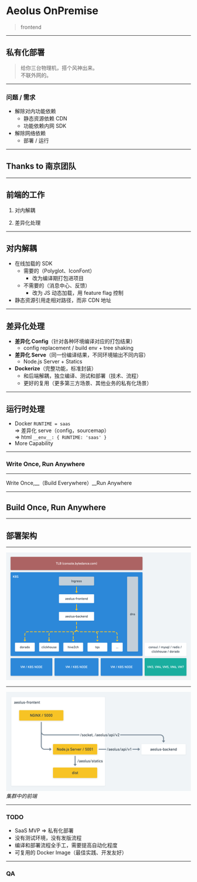 # Aeolus OnPremise

>frontend

---

## 私有化部署

> 给你三台物理机，搭个风神出来。  
> 不联外网的。

---

### 问题 / 需求

- 解除对内功能依赖
  - 静态资源依赖 CDN
  - 功能依赖内网 SDK
- 解除网络依赖
  - 部署 / 运行

---

## Thanks to 南京团队

---

## 前端的工作

1. 对内解耦

2. 差异化处理

---

## 对内解耦

- 在线加载的 SDK
  - 需要的（Polyglot、IconFont）
    - 改为编译期打包进项目
  - 不需要的（消息中心、反馈）
    - 改为 JS 动态加载，用 feature flag 控制
- 静态资源引用走相对路径，而非 CDN 地址

---

## 差异化处理

- __差异化 Config__（针对各种环境编译对应的打包结果）
  - config replacement / build env + tree shaking
- __差异化 Serve__（同一份编译结果，不同环境输出不同内容）
  - Node.js Server + Statics
- __Dockerize__（完整功能，标准封装）
  - 和后端解耦，独立编译、测试和部署（技术、流程）
  - 更好的复用（更多第三方场景、其他业务的私有化场景）
---

## 运行时处理
  - Docker `RUNTIME = saas`  
    => 差异化 serve（config，sourcemap）  
    => html `__env__: { RUNTIME: 'saas' }`
  - More Capability

---

### Write Once, Run Anywhere

---

Write Once,__（Build Everywhere）__Run Anywhere

---

## Build Once, Run Anywhere

---

## 部署架构

---

![](aeolus-onpremise/full.png)  

---

![](aeolus-onpremise/frontend.png)  
_集群中的前端_

---

### TODO

- SaaS MVP => 私有化部署
- 没有测试环境，没有发版流程
- 编译和部署流程全手工，需要提高自动化程度
- 可复用的 Docker Image（最佳实践、开发友好）

---

### QA
